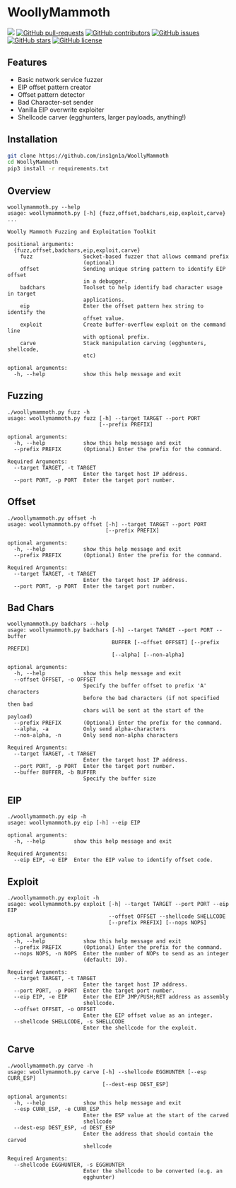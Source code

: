 # WoollyMammoth
![](https://img.shields.io/maintenance/yes/2021.svg)
[![GitHub pull-requests](https://img.shields.io/github/issues-pr/ins1gn1a/WoollyMammoth.svg)](https://GitHub.com/ins1gn1a/WoollyMammoth/pulls/)
[![GitHub contributors](https://img.shields.io/github/contributors/ins1gn1a/WoollyMammoth.svg)](https://GitHub.com/ins1gn1a/WoollyMammoth/graphs/contributors/)
[![GitHub issues](https://img.shields.io/github/issues/ins1gn1a/WoollyMammoth)](https://github.com/ins1gn1a/WoollyMammoth/issues)
[![GitHub stars](https://img.shields.io/github/stars/ins1gn1a/WoollyMammoth)](https://github.com/ins1gn1a/WoollyMammoth/stargazers)
[![GitHub license](https://img.shields.io/github/license/ins1gn1a/WoollyMammoth)](https://github.com/ins1gn1a/WoollyMammoth/blob/master/LICENSE)

## Features
* Basic network service fuzzer
* EIP offset pattern creator
* Offset pattern detector
* Bad Character-set sender
* Vanilla EIP overwrite exploiter
* Shellcode carver (egghunters, larger payloads, anything!)

## Installation
```bash
git clone https://github.com/ins1gn1a/WoollyMammoth
cd WoollyMammoth
pip3 install -r requirements.txt
```

## Overview

```
woollymammoth.py --help
usage: woollymammoth.py [-h] {fuzz,offset,badchars,eip,exploit,carve} ...

Woolly Mammoth Fuzzing and Exploitation Toolkit

positional arguments:
  {fuzz,offset,badchars,eip,exploit,carve}
    fuzz                Socket-based fuzzer that allows command prefix
                        (optional)
    offset              Sending unique string pattern to identify EIP offset
                        in a debugger.
    badchars            Toolset to help identify bad character usage in target
                        applications.
    eip                 Enter the offset pattern hex string to identify the
                        offset value.
    exploit             Create buffer-overflow exploit on the command line
                        with optional prefix.
    carve               Stack manipulation carving (egghunters, shellcode,
                        etc)

optional arguments:
  -h, --help            show this help message and exit

```

## Fuzzing
```
./woollymammoth.py fuzz -h
usage: woollymammoth.py fuzz [-h] --target TARGET --port PORT
                             [--prefix PREFIX]

optional arguments:
  -h, --help            show this help message and exit
  --prefix PREFIX       (Optional) Enter the prefix for the command.

Required Arguments:
  --target TARGET, -t TARGET
                        Enter the target host IP address.
  --port PORT, -p PORT  Enter the target port number.
```

## Offset
```
./woollymammoth.py offset -h
usage: woollymammoth.py offset [-h] --target TARGET --port PORT
                               [--prefix PREFIX]

optional arguments:
  -h, --help            show this help message and exit
  --prefix PREFIX       (Optional) Enter the prefix for the command.

Required Arguments:
  --target TARGET, -t TARGET
                        Enter the target host IP address.
  --port PORT, -p PORT  Enter the target port number.
```
## Bad Chars
```
woollymammoth.py badchars --help
usage: woollymammoth.py badchars [-h] --target TARGET --port PORT --buffer
                                 BUFFER [--offset OFFSET] [--prefix PREFIX]
                                 [--alpha] [--non-alpha]

optional arguments:
  -h, --help            show this help message and exit
  --offset OFFSET, -o OFFSET
                        Specify the buffer offset to prefix 'A' characters
                        before the bad characters (if not specified then bad
                        chars will be sent at the start of the payload)
  --prefix PREFIX       (Optional) Enter the prefix for the command.
  --alpha, -a           Only send alpha-characters
  --non-alpha, -n       Only send non-alpha characters

Required Arguments:
  --target TARGET, -t TARGET
                        Enter the target host IP address.
  --port PORT, -p PORT  Enter the target port number.
  --buffer BUFFER, -b BUFFER
                        Specify the buffer size
```

## EIP
```
./woollymammoth.py eip -h
usage: woollymammoth.py eip [-h] --eip EIP

optional arguments:
  -h, --help         show this help message and exit

Required Arguments:
  --eip EIP, -e EIP  Enter the EIP value to identify offset code.
```

## Exploit
```
./woollymammoth.py exploit -h
usage: woollymammoth.py exploit [-h] --target TARGET --port PORT --eip EIP
                                --offset OFFSET --shellcode SHELLCODE
                                [--prefix PREFIX] [--nops NOPS]

optional arguments:
  -h, --help            show this help message and exit
  --prefix PREFIX       (Optional) Enter the prefix for the command.
  --nops NOPS, -n NOPS  Enter the number of NOPs to send as an integer
                        (default: 10).

Required Arguments:
  --target TARGET, -t TARGET
                        Enter the target host IP address.
  --port PORT, -p PORT  Enter the target port number.
  --eip EIP, -e EIP     Enter the EIP JMP/PUSH;RET address as assembly
                        shellcode.
  --offset OFFSET, -o OFFSET
                        Enter the EIP offset value as an integer.
  --shellcode SHELLCODE, -s SHELLCODE
                        Enter the shellcode for the exploit.
```

## Carve
```
./woollymammoth.py carve -h
usage: woollymammoth.py carve [-h] --shellcode EGGHUNTER [--esp CURR_ESP]
                              [--dest-esp DEST_ESP]

optional arguments:
  -h, --help            show this help message and exit
  --esp CURR_ESP, -e CURR_ESP
                        Enter the ESP value at the start of the carved
                        shellcode
  --dest-esp DEST_ESP, -d DEST_ESP
                        Enter the address that should contain the carved
                        shellcode

Required Arguments:
  --shellcode EGGHUNTER, -s EGGHUNTER
                        Enter the shellcode to be converted (e.g. an
                        egghunter)
```
